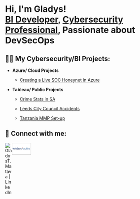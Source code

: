 <h1>Hi, I'm Gladys! <br/><a href="https://github.com/Gladys-TM">BI Developer</a>, <a href="https://www.linkedin.com/in/gladys-t-m/">Cybersecurity Professional</a>, Passionate about DevSecOps</a>
<h2>👨‍💻 My Cybersecurity/BI Projects:</h2>

- <b>Azure/ Cloud Projects</b>
  - [Creating a Live SOC Honeynet in Azure](https://github.com/Gladys-TM/Cloud-Azure-SOC)


- <b>Tableau/ Public Projects</b>
  - [Crime Stats in SA](https://public.tableau.com/views/CrimeStatsSouthAfrica/SouthAfricaCrimeStats2005-2016?:language=en-US&:sid=&:display_count=n&:origin=viz_share_link)
 
  - [Leeds City Council Accidents](https://public.tableau.com/views/LeedsCityCouncilAccidentReport2016-2018_twbx_/AccidentsStatistics2016-2018?:language=en-US&:sid=&:display_count=n&:origin=viz_share_link)
 
  - [Tanzania MMP Set-up](https://public.tableau.com/app/profile/gladys.t.matava/viz/TanzaniaMobileMoneyPointsSet-upPlan1/NewMMPSet-upPlan#1)
 
 

 
 
 
    

 

 

<h2> 🤳 Connect with me:</h2>

[<img align="left" alt="GladysT.Matava | LinkedIn" width="22px" src="https://cdn.jsdelivr.net/npm/simple-icons@v3/icons/linkedin.svg" />][linkedin]
[<img align="center" alt="GladysT.Matava | Tableau Public" width="62px" length="20px" src="https://github.com/Gladys-TM/Gladys-TM/blob/main/Tableau_logo_crop.jpg_resized_460_.png" />][tableaupublic]

[linkedin]: https://linkedin.com/in/gladys-t-m-b750b719
[tableaupublic]: https://public.tableau.com/app/profile/gladys.t.matava/vizzes



